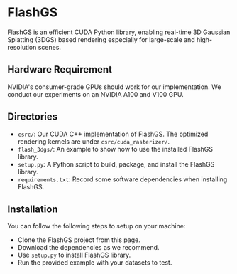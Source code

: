 # FlashGS
FlashGS is an efficient CUDA Python library, enabling real-time 3D Gaussian Splatting (3DGS) based rendering especially for large-scale and high-resolution scenes.

## Hardware Requirement
NVIDIA's consumer-grade GPUs should work for our implementation. We conduct our experiments on an NVIDIA A100 and V100 GPU.

## Directories
* `csrc/`: Our CUDA C++ implementation of FlashGS. The optimized rendering kernels are under `csrc/cuda_rasterizer/`.
* `flash_3dgs/`: An example to show how to use the installed FlashGS library.
* `setup.py`: A Python script to build, package, and install the FlashGS library. 
* `requirements.txt`: Record some software dependencies when installing FlashGS.

## Installation
You can follow the following steps to setup on your machine:
* Clone the FlashGS project from this page.
* Download the dependencies as we recommend.
* Use `setup.py` to install FlashGS library.
* Run the provided example with your datasets to test.